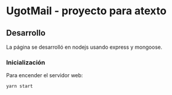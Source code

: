 # UgotMail - proyecto para atexto

## Desarrollo

La página se desarrolló en nodejs usando express y mongoose.

### Inicialización

Para encender el servidor web:
```js
yarn start
```